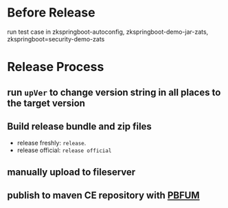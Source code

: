 # Before Release
run test case in zkspringboot-autoconfig, zkspringboot-demo-jar-zats, zkspringboot=security-demo-zats

# Release Process
## run `upVer` to change version string in all places to the target version
## Build release bundle and zip files 
* release freshly: `release`. 
* release official: `release official`
## manually upload to fileserver
## publish to maven CE repository with [PBFUM](http://jenkins2/view/All/job/PBFUM/)